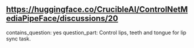 ## https://huggingface.co/CrucibleAI/ControlNetMediaPipeFace/discussions/20

contains_question: yes
question_part: Control lips, teeth and tongue for lip sync task.